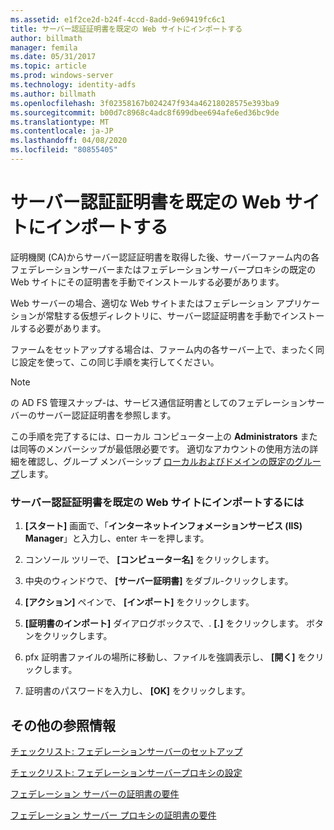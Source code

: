 ```yaml
---
ms.assetid: e1f2ce2d-b24f-4ccd-8add-9e69419fc6c1
title: サーバー認証証明書を既定の Web サイトにインポートする
author: billmath
manager: femila
ms.date: 05/31/2017
ms.topic: article
ms.prod: windows-server
ms.technology: identity-adfs
ms.author: billmath
ms.openlocfilehash: 3f02358167b024247f934a46218028575e393ba9
ms.sourcegitcommit: b00d7c8968c4adc8f699dbee694afe6ed36bc9de
ms.translationtype: MT
ms.contentlocale: ja-JP
ms.lasthandoff: 04/08/2020
ms.locfileid: "80855405"
---
```

# <a name="import-a-server-authentication-certificate-to-the-default-web-site"></a>サーバー認証証明書を既定の Web サイトにインポートする

証明機関 \(CA\)からサーバー認証証明書を取得した後、サーバーファーム内の各フェデレーションサーバーまたはフェデレーションサーバープロキシの既定の Web サイトにその証明書を手動でインストールする必要があります。  
  
Web サーバーの場合、適切な Web サイトまたはフェデレーション アプリケーションが常駐する仮想ディレクトリに、サーバー認証証明書を手動でインストールする必要があります。  
  
ファームをセットアップする場合は、ファーム内の各サーバー上で、まったく同じ設定を使って、この同じ手順を実行してください。  
  
> [!NOTE]  
> の AD FS 管理スナップ\-は、サービス通信証明書としてのフェデレーションサーバーのサーバー認証証明書を参照します。  
  
この手順を完了するには、ローカル コンピューター上の **Administrators** または同等のメンバーシップが最低限必要です。  適切なアカウントの使用方法の詳細を確認し、グループ メンバーシップ [ローカルおよびドメインの既定のグループ](https://go.microsoft.com/fwlink/?LinkId=83477)します。   
  
### <a name="to-import-a-server-authentication-certificate-to-the-default-web-site"></a>サーバー認証証明書を既定の Web サイトにインポートするには  
  
1.  **[スタート]** 画面で、「**インターネットインフォメーションサービス \(IIS\) Manager**」と入力し、enter キーを押します。  
  
2.  コンソール ツリーで、 **[コンピューター名]** をクリックします。  
  
3.  中央のウィンドウで、 **[サーバー証明書]** をダブル\-クリックします。  
  
4.  **[アクション]** ペインで、 **[インポート]** をクリックします。  
  
5.  **[証明書のインポート]** ダイアログボックスで、. **[.]** をクリックします。 ボタンをクリックします。  
  
6.  pfx 証明書ファイルの場所に移動し、ファイルを強調表示し、 **[開く]** をクリックします。  
  
7.  証明書のパスワードを入力し、 **[OK]** をクリックします。  
  
## <a name="additional-references"></a>その他の参照情報  
[チェックリスト: フェデレーションサーバーのセットアップ](Checklist--Setting-Up-a-Federation-Server.md)  
  
[チェックリスト: フェデレーションサーバープロキシの設定](Checklist--Setting-Up-a-Federation-Server-Proxy.md)  
  
[フェデレーション サーバーの証明書の要件](https://technet.microsoft.com/library/dd807040.aspx)  
  
[フェデレーション サーバー プロキシの証明書の要件](https://technet.microsoft.com/library/dd807054.aspx)  
   
  

